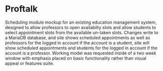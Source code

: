 # Proftalk

Scheduling module mockup for an existing education management system, designed to allow professors to open availabilty slots and allow students to select appointment slots from the available un-taken slots. Changes write to a MariaDB database, and site shows scheduled appointments as well as professors for the logged in account if the account is a student, site will show scheduled appointments and students for the logged in account if the account is a professor. Working model was requested inside of a two week window with emphasis placed on basic functionality rather than visual appeal or features suite.
